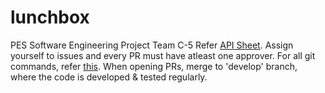 # lunchbox
PES Software Engineering Project Team C-5
Refer [API Sheet](https://docs.google.com/document/d/1oiQBqf6qUOS1pnHXfd4iYFZ60lpxLETwajzU7234dts/edit?ts=5da06d8d).
Assign yourself to issues and every PR must have atleast one approver.
For all git commands, refer [this](https://github.com/susam/gitpr).
When opening PRs, merge to 'develop' branch, where the code is developed & tested regularly.

